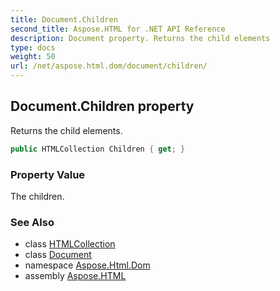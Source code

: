 ```yaml
---
title: Document.Children
second_title: Aspose.HTML for .NET API Reference
description: Document property. Returns the child elements
type: docs
weight: 50
url: /net/aspose.html.dom/document/children/
---
```

## Document.Children property

Returns the child elements.

```csharp
public HTMLCollection Children { get; }
```

### Property Value

The children.

### See Also

* class [HTMLCollection](../../../aspose.html.collections/htmlcollection/)
* class [Document](../)
* namespace [Aspose.Html.Dom](../../document/)
* assembly [Aspose.HTML](../../../)
